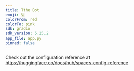 ```yaml
---
title: Tthe Bot
emoji: 💻
colorFrom: red
colorTo: pink
sdk: gradio
sdk_version: 5.25.2
app_file: app.py
pinned: false
---
```


Check out the configuration reference at https://huggingface.co/docs/hub/spaces-config-reference
